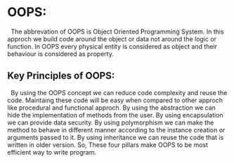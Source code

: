 # **OOPS:**
&nbsp; The abbrevation of OOPS is Object Oriented Programming System. In this approch we build code around the object or data not around the logic or function. In OOPS every physical entity is considered as object and their behaviour is considered as property. 
## Key Principles of OOPS:
&nbsp; By using the OOPS concept we can reduce code complexity and reuse the code. Maintaing these code will be easy when compared to other approch like procedural and functional approch. By using the abstraction we can hide the implementation of methods from the user. By using encapsulation we can provide data security. By using polymorphism we can make the method to behave in different manner according to the instance creation or arguments passed to it. By using inheritance we can reuse the code that is written in older version. So, These four pillars make OOPS to be most efficient way to write program. 